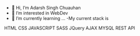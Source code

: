 - 👋 Hi, I’m Adarsh Singh Chuauhan
- 👀 I’m interested in WebDev 
- 🌱 I’m currently learning ...
-My current stack is 

HTML
CSS
JAVASCRIPT
SASS
JQuery
AJAX
MYSQL
REST API
